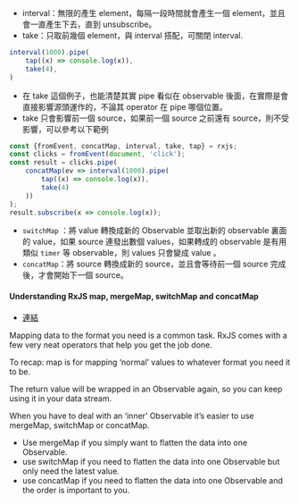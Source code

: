 
* interval：無限的產生 element，每隔一段時間就會產生一個 element，並且會一直產生下去，直到 unsubscribe。
* take：只取前幾個 element，與 interval 搭配，可關閉 interval.

```js
interval(1000).pipe(
    tap((x) => console.log(x)),
    take(4),
)
```

* 在 take 這個例子，也能清楚其實 pipe 看似在 observable 後面，在實際是會直接影響源頭運作的，不論其 operator 在 pipe 哪個位置。
* take 只會影響前一個 source，如果前一個 source 之前還有 source，則不受影響，可以參考以下範例

```js
const {fromEvent, concatMap, interval, take, tap} = rxjs;
const clicks = fromEvent(document, 'click');
const result = clicks.pipe(
    concatMap(ev => interval(1000).pipe(
        tap((x) => console.log(x)),
        take(4)
    ))
);
result.subscribe(x => console.log(x));
```
* `switchMap` ：將 value 轉換成新的 Observable 並取出新的 observable 裏面的 value，如果 source 連發出數個 values，如果轉成的 observable 是有用類似 `timer` 等 observable，則 values 只會變成 value 。
* `concatMap`：將 source 轉換成新的 source，並且會等待前一個 source 完成後，才會開始下一個 source。

#### Understanding RxJS map, mergeMap, switchMap and concatMap

* [連結](https://luukgruijs.medium.com/understanding-rxjs-map-mergemap-switchmap-and-concatmap-833fc1fb09ff#:~:text=Use%20mergeMap%20if%20you%20simply,order%20is%20important%20to%20you.)


Mapping data to the format you need is a common task. RxJS comes with a few very neat operators that help you get the job done.

To recap: map is for mapping ‘normal’ values to whatever format you need it to be.

The return value will be wrapped in an Observable again, so you can keep using it in your data stream.

When you have to deal with an ‘inner’ Observable it’s easier to use mergeMap, switchMap or concatMap.

* Use mergeMap if you simply want to flatten the data into one Observable.
* use switchMap if you need to flatten the data into one Observable but only need the latest value.
* use concatMap if you need to flatten the data into one Observable and the order is important to you.

